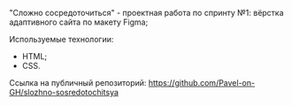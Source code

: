 "Сложно сосредоточиться" - проектная работа по спринту №1: вёрстка адаптивного сайта по макету Figma;

Используемые технологии:

- HTML;
- CSS.

Ссылка на публичный репозиторий:
https://github.com/Pavel-on-GH/slozhno-sosredotochitsya
